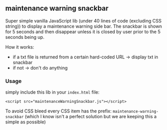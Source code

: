 ## maintenance warning snackbar

Super simple vanilla JavaScript lib (under 40 lines of code (excluding CSS string)) to display a maintenance warning side bar.
The snackbar is shown for 5 seconds and then disappear unless it is closed by user prior to 
the 5 seconds being up.

How it works:

- if a txt file is returned from a certain hard-coded URL -> display txt in snackbar
- if not -> don't do anything

### Usage

simply include this lib in your `index.html` file:

`<script src="maintenanceWarningSnackbar.js"></script>`

To avoid CSS bleed every CSS item has the prefix: `maintenance-warning-snackbar` (which I know
isn't a perfect solution but we are keeping this a simple as possible)